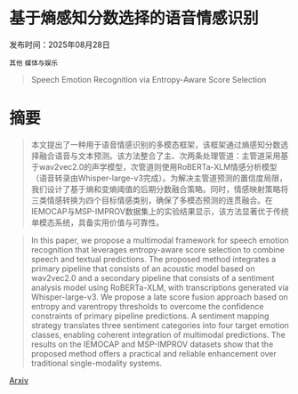 # 基于熵感知分数选择的语音情感识别

发布时间：2025年08月28日

`其他` `媒体与娱乐`

> Speech Emotion Recognition via Entropy-Aware Score Selection

# 摘要

> 本文提出了一种用于语音情感识别的多模态框架，该框架通过熵感知分数选择融合语音与文本预测。该方法整合了主、次两条处理管道：主管道采用基于wav2vec2.0的声学模型，次管道则使用RoBERTa-XLM情感分析模型（语音转录由Whisper-large-v3完成）。为解决主管道预测的置信度局限，我们设计了基于熵和变熵阈值的后期分数融合策略。同时，情感映射策略将三类情感转换为四个目标情感类别，确保了多模态预测的连贯融合。在IEMOCAP与MSP-IMPROV数据集上的实验结果显示，该方法显著优于传统单模态系统，具备实用价值与可靠性。

> In this paper, we propose a multimodal framework for speech emotion recognition that leverages entropy-aware score selection to combine speech and textual predictions. The proposed method integrates a primary pipeline that consists of an acoustic model based on wav2vec2.0 and a secondary pipeline that consists of a sentiment analysis model using RoBERTa-XLM, with transcriptions generated via Whisper-large-v3. We propose a late score fusion approach based on entropy and varentropy thresholds to overcome the confidence constraints of primary pipeline predictions. A sentiment mapping strategy translates three sentiment categories into four target emotion classes, enabling coherent integration of multimodal predictions. The results on the IEMOCAP and MSP-IMPROV datasets show that the proposed method offers a practical and reliable enhancement over traditional single-modality systems.

[Arxiv](https://arxiv.org/abs/2508.20796)